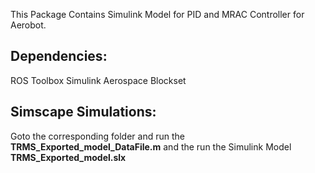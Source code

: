 This Package Contains Simulink Model for PID and MRAC Controller for Aerobot.
## Dependencies:
  ROS Toolbox
  Simulink
  Aerospace Blockset

## Simscape Simulations:
  Goto the corresponding folder and run the **TRMS_Exported_model_DataFile.m** and the run the Simulink Model **TRMS_Exported_model.slx**
